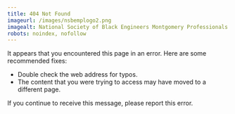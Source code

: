 ```yaml
---
title: 404 Not Found
imageurl: /images/nsbemplogo2.png
imagealt: National Society of Black Engineers Montgomery Professionals
robots: noindex, nofollow
---
```


It appears that you encountered this page in an error. Here are some recommended fixes:

* Double check the web address for typos.
* The content that you were trying to access may have moved to a different page.

If you continue to receive this message, please report this error.
